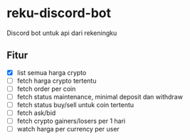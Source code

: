 # reku-discord-bot
Discord bot untuk api dari rekeningku

## Fitur
- [x] list semua harga crypto
- [ ] fetch harga crypto tertentu
- [ ] fetch order per coin
- [ ] fetch status maintenance, minimal deposit dan withdraw
- [ ] fetch status buy/sell untuk coin tertentu
- [ ] fetch ask/bid
- [ ] fetch crypto gainers/losers per 1 hari
- [ ] watch harga per currency per user
